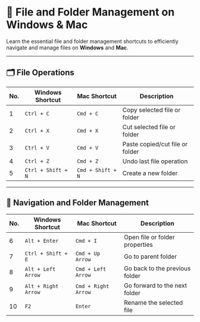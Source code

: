 # 📂 File and Folder Management on Windows & Mac

Learn the essential file and folder management shortcuts to efficiently navigate and manage files on **Windows** and **Mac**.

---

## 🗂️ File Operations

| No. | Windows Shortcut        | Mac Shortcut             | Description                                         |
|-----|-------------------------|--------------------------|-----------------------------------------------------|
| 1   | `Ctrl + C`              | `Cmd + C`                | Copy selected file or folder                        |
| 2   | `Ctrl + X`              | `Cmd + X`                | Cut selected file or folder                         |
| 3   | `Ctrl + V`              | `Cmd + V`                | Paste copied/cut file or folder                     |
| 4   | `Ctrl + Z`              | `Cmd + Z`                | Undo last file operation                            |
| 5   | `Ctrl + Shift + N`      | `Cmd + Shift + N`        | Create a new folder                                 |

---

## 🧭 Navigation and Folder Management

| No. | Windows Shortcut        | Mac Shortcut             | Description                                         |
|-----|-------------------------|--------------------------|-----------------------------------------------------|
| 6   | `Alt + Enter`           | `Cmd + I`                | Open file or folder properties                      |
| 7   | `Ctrl + Shift + E`      | `Cmd + Up Arrow`         | Go to parent folder                                 |
| 8   | `Alt + Left Arrow`      | `Cmd + Left Arrow`       | Go back to the previous folder                      |
| 9   | `Alt + Right Arrow`     | `Cmd + Right Arrow`      | Go forward to the next folder                       |
| 10  | `F2`                    | `Enter`                  | Rename the selected file
